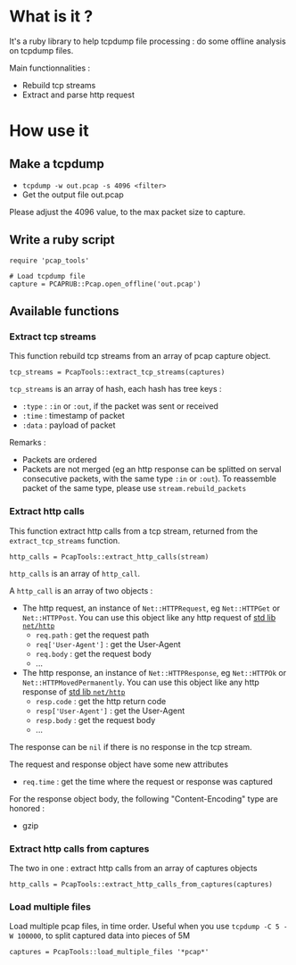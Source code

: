 # What is it ?

It's a ruby library to help tcpdump file processing : do some offline analysis on tcpdump files.

Main functionnalities :

* Rebuild tcp streams
* Extract and parse http request

# How use it

## Make a tcpdump

* `tcpdump -w out.pcap -s 4096 <filter>`
* Get the output file out.pcap

Please adjust the 4096 value, to the max packet size to capture.

## Write a ruby script

    require 'pcap_tools'

    # Load tcpdump file
    capture = PCAPRUB::Pcap.open_offline('out.pcap')

## Available functions

### Extract tcp streams

This function rebuild tcp streams from an array of pcap capture object.

    tcp_streams = PcapTools::extract_tcp_streams(captures)

`tcp_streams` is an array of hash, each hash has tree keys :

* `:type` : `:in` or `:out`, if the packet was sent or received
* `:time` : timestamp of packet
* `:data` : payload of packet

Remarks :

* Packets are ordered
* Packets are not merged (eg an http response can be splitted on serval consecutive packets,
with the same type `:in` or `:out`).
To reassemble packet of the same type, please use `stream.rebuild_packets`

### Extract http calls

This function extract http calls from a tcp stream, returned from the `extract_tcp_streams` function.

    http_calls = PcapTools::extract_http_calls(stream)

`http_calls` is an array of `http_call`.

A `http_call` is an array of two objects :

* The http request, an instance of `Net::HTTPRequest`, eg `Net::HTTPGet` or `Net::HTTPPost`. You can use this object
like any http request of [std lib `net/http`](http://www.ruby-doc.org/stdlib/libdoc/net/http/rdoc/index.html)
  * `req.path` : get the request path
  * `req['User-Agent']` : get the User-Agent
  * `req.body` : get the request body
  * ...
* The http response, an instance of `Net::HTTPResponse`, eg `Net::HTTPOk` or `Net::HTTPMovedPermanently`. You can use this object
  like any http response of [std lib `net/http`](http://www.ruby-doc.org/stdlib/libdoc/net/http/rdoc/index.html)
  * `resp.code` : get the http return code
  * `resp['User-Agent']` : get the User-Agent
  * `resp.body` : get the request body
  * ...

The response can be `nil` if there is no response in the tcp stream.

The request and response object have some new attributes

* `req.time` : get the time where the request or response was captured

For the response object body, the following "Content-Encoding" type are honored :

* gzip

### Extract http calls from captures

The two in one : extract http calls from an array of captures objects

    http_calls = PcapTools::extract_http_calls_from_captures(captures)

### Load multiple files

Load multiple pcap files, in time order. Useful when you use `tcpdump -C 5 -W 100000`, to split captured data into pieces of 5M

    captures = PcapTools::load_multiple_files '*pcap*'
